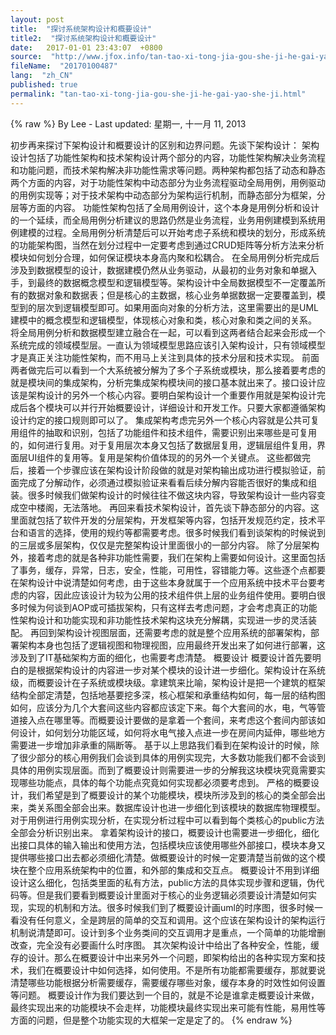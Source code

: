 ```yaml
---
layout: post
title:  "探讨系统架构设计和概要设计"
title2:  "探讨系统架构设计和概要设计"
date:   2017-01-01 23:43:07  +0800
source:  "http://www.jfox.info/tan-tao-xi-tong-jia-gou-she-ji-he-gai-yao-she-ji.html"
fileName:  "20170100487"
lang:  "zh_CN"
published: true
permalink: "tan-tao-xi-tong-jia-gou-she-ji-he-gai-yao-she-ji.html"
---
```

{% raw %}
By Lee - Last updated: 星期一, 十一月 11, 2013

初步再来探讨下架构设计和概要设计的区别和边界问题。先谈下架构设计：
架构设计包括了功能性架构和技术架构设计两个部分的内容，功能性架构解决业务流程和功能问题，而技术架构解决非功能性需求等问题。两种架构都包括了动态和静态两个方面的内容，对于功能性架构中动态部分为业务流程驱动全局用例，用例驱动的用例实现等；对于技术架构中动态部分为架构运行机制，而静态部分为框架，分层等方面的内容。
功能性架构包括了全局用例设计，这个本身是用例分析和设计的一个延续，而全局用例分析建议的思路仍然是业务流程，业务用例建模到系统用例建模的过程。全局用例分析清楚后可以开始考虑子系统和模块的划分，形成系统的功能架构图，当然在划分过程中一定要考虑到通过CRUD矩阵等分析方法来分析模块如何划分合理，如何保证模块本身高内聚和松耦合。
在全局用例分析完成后涉及到数据模型的设计，数据建模仍然从业务驱动，从最初的业务对象和单据入手，到最终的数据概念模型和逻辑模型等。架构设计中全局数据模型不一定覆盖所有的数据对象和数据表；但是核心的主数据，核心业务单据数据一定要覆盖到，模型到的层次到逻辑模型即可。如果用面向对象的分析方法，这里需要出的是UML建模中的概念模型和逻辑模型，体现核心对象和类，核心对象和类之间的关系。
将全局用例分析和数据模型建立融合在一起，可以看到这两者结合起来会形成一个系统完成的领域模型层。一直认为领域模型思路应该引入架构设计，只有领域模型才是真正关注功能性架构，而不用马上关注到具体的技术分层和技术实现。
前面两者做完后可以看到一个大系统被分解为了多个子系统或模块，那么接着要考虑的就是模块间的集成架构，分析完集成架构模块间的接口基本就出来了。接口设计应该是架构设计的另外一个核心内容。要明白架构设计一个重要作用就是架构设计完成后各个模块可以并行开始概要设计，详细设计和开发工作。只要大家都遵循架构设计约定的接口规则即可以了。
集成架构考虑完另外一个核心内容就是公共可复用组件的抽取和识别，包括了功能组件和技术组件，需要识别出来哪些是可复用的，如何进行复用。对于复用层次本身又包括了数据层复用，逻辑层组件复用，界面层UI组件的复用等。复用是架构价值体现的的另外一个关键点。
这些都做完后，接着一个步骤应该在架构设计阶段做的就是对架构输出成功进行模拟验证，前面完成了分解动作，必须通过模拟验证来看看后续分解内容能否很好的集成和组装。很多时候我们做架构设计的时候往往不做这块内容，导致架构设计一些内容变成空中楼阁，无法落地。
再回来看技术架构设计，首先谈下静态部分的内容。这里面就包括了软件开发的分层架构，开发框架等内容，包括开发规范约定，技术平台和语言的选择，使用的规约等都需要考虑。很多时候我们看到谈架构的时候说到的三层或多层架构，仅仅是完整架构设计里面很小的一部分内容。
除了分层架构外，接着考虑的就是各种非功能性需要，我们在架构上需要如何设计。这里面包括了事务，缓存，异常，日志，安全，性能，可用性，容错能力等。这些逐个点都要在架构设计中说清楚如何考虑，由于这些本身就属于一个应用系统中技术平台要考虑的内容，因此应该设计为较为公用的技术组件供上层的业务组件使用。要明白很多时候为何谈到AOP或可插拔架构，只有这样去考虑问题，才会考虑真正的功能性架构设计和功能实现和非功能性技术架构这块充分解耦，实现进一步的灵活装配。
再回到架构设计视图层面，还需要考虑的就是整个应用系统的部署架构，部署架构本身也包括了逻辑视图和物理视图，应用最终开发出来了如何进行部署，这涉及到了IT基础架构方面的细化，也需要考虑清楚。
概要设计
概要设计首先要明白的是根据架构设计的内容进一步对某个模块的设计进一步细化。架构设计在系统级，而概要设计在子系统或模块级。拿建筑来比喻，架构设计是把一个建筑的框架结构全部定清楚，包括地基要挖多深，核心框架和承重结构如何，每一层的结构图如何，应该分为几个大套间这些内容都应该定下来。每个大套间的水，电，气等管道接入点在哪里等。而概要设计要做的是拿着一个套间，来考虑这个套间内部该如何设计，如何划分功能区域，如何将水电气接入点进一步在房间内延伸，哪些地方需要进一步增加非承重的隔断等。
基于以上思路我们看到在架构设计的时候，除了很少部分的核心用例我们会谈到具体的用例实现完，大多数功能我们都不会谈到具体的用例实现层面。而到了概要设计则需要进一步的分解我这块模块究竟需要实现哪些功能点，具体的每个功能点究竟如何实现都必须要考虑到。
严格的概要设计，我们希望是到了概要设计的某个功能模块，模块所涉及到的核心的类全部会出来，类关系图全部会出来。数据库设计也进一步细化到该模块的数据库物理模型。对于用例进行用例实现分析，在实现分析过程中可以看到每个类核心的public方法全部会分析识别出来。
拿着架构设计的接口，概要设计也需要进一步细化，细化出接口具体的输入输出和使用方法，包括模块应该使用哪些外部接口，模块本身又提供哪些接口出去都必须细化清楚。做概要设计的时候一定要清楚当前做的这个模块在整个应用系统架构中的位置，和外部的集成和交互点。
概要设计不用到详细设计这么细化，包括类里面的私有方法，public方法的具体实现步骤和逻辑，伪代码等。但是我们要看到概要设计里面对于核心的业务逻辑必须要设计清楚如何实现，实现的机制和方法。很多时候我们到了概要设计画uml的时序图，很多时候一看没有任何意义，全是跨层的简单的交互和调用。这个应该在架构设计的架构运行机制说清楚即可。设计到多个业务类间的交互调用才是重点，一个简单的功能增删改查，完全没有必要画什么时序图。
其次架构设计中给出了各种安全，性能，缓存的设计。那么在概要设计中出来另外一个问题，即架构给出的各种实现方案和技术，我们在概要设计中如何选择，如何使用。不是所有功能都需要缓存，那就要说清楚哪些功能根据分析需要缓存，需要缓存哪些对象，缓存本身的时效性如何设置等问题。
概要设计作为我们要达到一个目的，就是不论是谁拿走概要设计来做，最终实现出来的功能模块不会走样，功能模块最终实现出来可能有性能，易用性等方面的问题，但是整个功能实现的大框架一定是定了的。
{% endraw %}